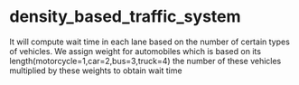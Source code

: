 # density_based_traffic_system
It will compute wait time in each lane based on the number of certain types of vehicles.
We assign weight for automobiles which is based on its length(motorcycle=1,car=2,bus=3,truck=4)
the number of these vehicles multiplied by these weights to obtain wait time
